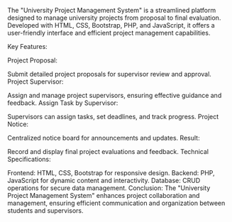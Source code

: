 The "University Project Management System" is a streamlined platform designed to manage university projects from proposal to final evaluation. Developed with HTML, CSS, Bootstrap, PHP, and JavaScript, it offers a user-friendly interface and efficient project management capabilities.

Key Features:

Project Proposal:

Submit detailed project proposals for supervisor review and approval.
Project Supervisor:

Assign and manage project supervisors, ensuring effective guidance and feedback.
Assign Task by Supervisor:

Supervisors can assign tasks, set deadlines, and track progress.
Project Notice:

Centralized notice board for announcements and updates.
Result:

Record and display final project evaluations and feedback.
Technical Specifications:

Frontend: HTML, CSS, Bootstrap for responsive design.
Backend: PHP, JavaScript for dynamic content and interactivity.
Database: CRUD operations for secure data management.
Conclusion:
The "University Project Management System" enhances project collaboration and management, ensuring efficient communication and organization between students and supervisors.

